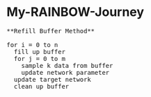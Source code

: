 # My-RAINBOW-Journey
<pre>
**Refill Buffer Method**

for i = 0 to n
  fill up buffer
  for j = 0 to m
    sample k data from buffer
    update network parameter
  update target network
  clean up buffer
</pre>
